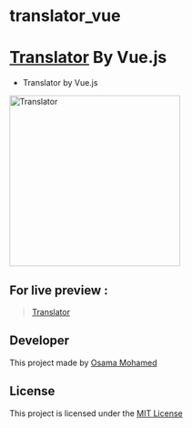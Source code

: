 # translator_vue

# [Translator](https://osamamohamed1234.github.io/translator_vue) By Vue.js
* Translator by Vue.js

[<img src="https://vuejs.org/images/logo.png" width="300" title="Translator" >](https://github.com/OSAMAMOHAMED1234)


## For live preview :
> [Translator](https://osamamohamed1234.github.io/translator_vue)


## Developer
This project made by [Osama Mohamed](https://www.facebook.com/osama.mohamed.ms)

## License
This project is licensed under the [MIT License](https://opensource.org/licenses/MIT)
